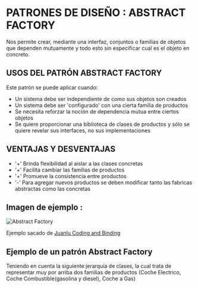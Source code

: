 ﻿# PATRONES DE DISEÑO : ABSTRACT FACTORY

Nos permite crear, mediante una interfaz, conjuntos o familias de objetos que dependen mutuamente y todo esto sin especificar cual es el objeto en concreto.

## USOS DEL PATRÓN ABSTRACT FACTORY
Este patrón se puede aplicar cuando:
 * Un sistema debe ser independiente de como sus objetos son creados
 * Un sistema debe ser  'configurado' con una cierta familia de productos
 * Se necesita reforzar la noción de dependencia mutua entre ciertos objetos
 * Se quiere proporcionar una biblioteca de clases de productos y sólo se quiere revelar sus interfaces, no sus implementaciones

## VENTAJAS Y DESVENTAJAS
* '+' Brinda flexibilidad al aislar a las clases concretas
* '+' Facilita cambiar las familias de productos
* '+' Promueve la consistencia entre productos
* '-' Para agregar nuevos productos se deben modificar tanto las fabricas abstractas como las concretas

## Imagen de ejemplo :
![Abstract Factory](https://juanlucodingbinding.files.wordpress.com/2017/09/fm61.jpg)

Ejemplo sacado de [Juanlu Coding and Binding](https://juanlucodingbinding.wordpress.com/2017/09/11/abstract-factory-vs-factory-method-c/)

## Ejemplo de un patrón Abstract Factory
Teniendo en cuenta la siguiente jerarquía de clases, la cual trata de representar muy por arriba dos familias de productos (Coche Electrico, Coche Combustible(gasolina y diesel), Coche a Gas)

